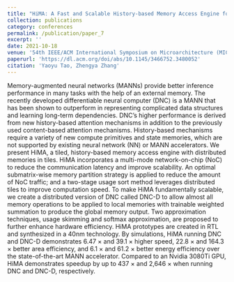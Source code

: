 ```yaml
---
title: "HiMA: A Fast and Scalable History-based Memory Access Engine for Differentiable Neural Computer"
collection: publications
category: conferences
permalink: /publication/paper_7
excerpt: ''
date: 2021-10-18
venue: '54th IEEE/ACM International Symposium on Microarchitecture (MICRO)'
paperurl: 'https://dl.acm.org/doi/abs/10.1145/3466752.3480052'
citation: 'Yaoyu Tao, Zhengya Zhang'
---
```


Memory-augmented neural networks (MANNs) provide better inference performance in many tasks with the help of an external memory. The recently developed differentiable neural computer (DNC) is a MANN that has been shown to outperform in representing complicated data structures and learning long-term dependencies. DNC’s higher performance is derived from new history-based attention mechanisms in addition to the previously used content-based attention mechanisms. History-based mechanisms require a variety of new compute primitives and state memories, which are not supported by existing neural network (NN) or MANN accelerators. We present HiMA, a tiled, history-based memory access engine with distributed memories in tiles. HiMA incorporates a multi-mode network-on-chip (NoC) to reduce the communication latency and improve scalability. An optimal submatrix-wise memory partition strategy is applied to reduce the amount of NoC traffic; and a two-stage usage sort method leverages distributed tiles to improve computation speed. To make HiMA fundamentally scalable, we create a distributed version of DNC called DNC-D to allow almost all memory operations to be applied to local memories with trainable weighted summation to produce the global memory output. Two approximation techniques, usage skimming and softmax approximation, are proposed to further enhance hardware efficiency. HiMA prototypes are created in RTL and synthesized in a 40nm technology. By simulations, HiMA running DNC and DNC-D demonstrates 6.47 × and 39.1 × higher speed, 22.8 × and 164.3 × better area efficiency, and 6.1 × and 61.2 × better energy efficiency over the state-of-the-art MANN accelerator. Compared to an Nvidia 3080Ti GPU, HiMA demonstrates speedup by up to 437 × and 2,646 × when running DNC and DNC-D, respectively.
